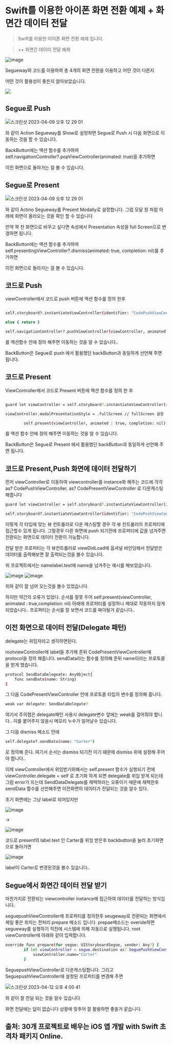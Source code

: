 


# Swift를 이용한 아이폰 화면 전환 예제 + 화면간 데이터 전달 


> Swift를 이용한 아이폰 화면 전환 예제 입니다.

> ++ 화면간 데이터 전달 예제



![image](https://user-images.githubusercontent.com/88571960/230752521-8f29fbb7-458d-4ac9-9562-8bc8ffe317b9.png)



Segueway와 코드를 이용하여 총 4개의 화면 전환을 이용하고 어떤 것이 다른지


어떤 것이 활용성이 좋은지 알아보았습니다.



![](../header.png)



## Segue로 Push



![스크린샷 2023-04-09 오후 12 29 01](https://user-images.githubusercontent.com/88571960/230752621-5df2ad2f-62f0-4572-a7de-1e822595ea44.png)



와 같이 Action Segueway를 Show로 설정하면 Segue로 Push 시 다음 화면으로 이동하는 것을 할 수 있습니다.



BackButton에는 액션 함수를 추가하여 self.navigationController?.popViewController(animated: true)을 추가하면 


이전 화면으로 돌아가는 걸 볼 수 있습니다.




## Segue로 Present



![스크린샷 2023-04-09 오후 12 29 01](https://user-images.githubusercontent.com/88571960/230752921-cef44184-47b0-43b7-b8b1-158633f252bd.png)



와 같이 Actino Segueway를 Present Modally로 설정합니다. 그럼 모달 창 처럼 아래에 화면이 올라오는 것을 확인 할 수 있습니다



만약 꽉 찬 화면으로 바꾸고 싶다면 속성에서 Presentation 속성을 full Screen으로 변경하면 됩니다.


BackButton에는 액션 함수를 추가하여 self.presentingViewController?.dismiss(animated: true, completion: nil)를 추가하면

이전 화면으로 돌아가는 걸 볼 수 있습니다.



## 코드로 Push



viewController에서 코드로 push 버튼에 액션 함수를 정의  한후


```sh

self.storyboard?.instantiateViewController(identifier: "CodePushViewController" /*이동할 storyboardID*/) 

else { return }

self.navigationController?.pushViewController(viewController, animated: true)

```

를 액션함수 안에 정의 해주면 이동하는 것을 알 수 있습니다..


BackButton은 Segue로 push 에서 활용했던 backButton과 동일하게 선언해 주면 됩니다.





## 코드로 Present


ViewController에서 코드로 Present 버튼에 액션 함수를 정의 한 후


```sh

guard let viewController = self.storyboard?.instantiateViewController(identifier: "CodePresentViewController") else {return}

viewController.modalPresentationStyle = .fullScreen // fullScreen 설정

        self.present(viewController, animated : true, completion: nil)

```

를 액션 함수 안에 정의 해주면 이동하는 것을 알 수 있습니다.


BackButton은 Segue로 Present 에서 활용했던 backButton과 동일하게 선언해 주면 됩니다.




## 코드로 Present,Push 화면에 데이터 전달하기


먼저 viewController로 이동하여 viewcontroller를 instance화 해주는 코드에 각각 as? CodePushViewController, as? CodePresentViewController 로 다운캐스팅 해줍니다
```sh
guard let viewController = self.storyboard?.instantiateViewController(identifier: "CodePresentViewController") as? CodePresentViewController else {return}

self.storyboard?.instantiateViewController(identifier: "CodePushViewController" /*이동할 storyboardID*/) as? CodePushViewController else {return}

```

이렇게 각 타입에 맞는 뷰 컨트롤러로 다운 캐스팅할 경우 
각 뷰 컨트롤러의 프로퍼티에 접근할수 있게 됩니다. 
그럴경우 다른 화면에 push 되기전에 프로퍼티에 값을 넘겨주면 전환되는 화면으로 데이터 전환이 가능합니다.

전달 받은 프로퍼티는 각 뷰컨트롤러로 viewDidLoad에 옵셔널 바인딩해서 전달받은 데이터를 출력해보면 잘 출력되는것을 볼수 있습니다.

위 프로젝트에서는 namelabel.text에 name을 넘겨주는 예시를 해보았습니다.

![image](https://user-images.githubusercontent.com/88571960/231225370-0cd6323e-9678-404c-8a2e-49588ccb5fae.png)
![image](https://user-images.githubusercontent.com/88571960/231225267-85bcfd13-6e5c-4a1c-baf1-e691e3f43527.png)

위와 같이 잘 넘어 오는것을 볼수 있었습니다.

하지만 약간의 오류가 있었다. 순서를 잘못 두어 self.present(viewController, animated : true,completion: nil) 
아래에 프로퍼티를 설정하니 제대로 작동하지 않게되었습니다.. 
프로퍼티는 순서를 잘 보면서 코드를 짜야될거 같습니다..


## 이전 화면으로 데이터 전달(Delegate 패턴)

delegate는 위임자라고 생각하면된다.

rootviewController에 label을 추가해 준뒤
CodePresentViewController에 protocol을 정의 해줍니다.
sendData라는 함수를 정의해 준뒤 name이라는 프로토콜을 받게 했습니다.

```sh
protocol SendDataDelegeate: AnyObject{
    func sendData(name: String)
}

```

그 다음 CodePresentViewController 안에 프로토콜 타입의 변수를 정의해 줍니다.
```sh
weak var delegate: SendDataDelegate?

```
여기서 주의점은 delegate패턴 사용시 delegate변수 앞에는 weak를 걸어줘야 합니다..
이를 붙어주지 않을시 메모리 누수가 일어날수 있습니다.

그 다음 dismiss 메소드 안에

```sh
self.delegate?.sendData(name: "Carter")

```
로 정의해 준다. 여기서 순서는 dismiss 되기전 이기 떄문에 dismiss 위에 설정해 주어야 합니다..

이제 viewController에서 위임받기위해서는
self.present 함수가 실행되기 전에 viewController.delegate = self 로 초기화 하게 되면 delegate를 위임 받게 되는데
그럼 error가 뜨는데 SendDataDelegate를 채택하라는 오류이기 때문에 채택한후
sendData 함수를 선언해주면 이전화면의 데이터가 전달되는 것을 알수 있다.

초기 화면에는 그냥 label로 되어있지만

![image](https://user-images.githubusercontent.com/88571960/231363322-54d8ec83-ca53-4f67-9a0e-d7d4d4eafb00.png)

->

![image](https://user-images.githubusercontent.com/88571960/231363389-fcef2627-7277-4e0a-bc84-3d11342ea59a.png)

코드로 present의 label.text 인 Carter를 위임 받은후 backbutton을 눌러 초기화면으로 돌아가면

![image](https://user-images.githubusercontent.com/88571960/231363517-f4970d7a-dc07-4fbe-86c7-e77594f33692.png)

label이 Carter로 변경된것을 볼수 있습니다..


## Segue에서 화면간 데이터 전달 받기
마찬가지로 전환되는 viewcontroller instance에 접근하여 데이터를 전달하는 방식입니다.

seguepushViewController에 프로퍼티를 정의한후 seugeway로 전환되는 화면에서 제일 좋은 위치는 전처리 prepare 메소드 입니다.
prepae메소드는 overide하면 segueway를 실행하기 직전에 시스템에 의해 자동으로 실행됩니다.
root viewController에 아래와 같이 입력합니다.

```sh
override func prepare(for segue: UIStoryboardSegue, sender: Any?) {
        if let viewController = segue.destination as? SeguePushViewController{
            viewController.name="Carter"
        }

```
SeguepushViewController로 다운캐스팅합니다.
그리고 SeguepushViewController에 설정된 프로퍼티를 변경해 주면

![스크린샷 2023-04-12 오후 4 00 41](https://user-images.githubusercontent.com/88571960/231377570-6e274687-d306-4e3a-b1b6-2b3dce1d19fa.png)

와 같이 잘 전달 되는 것을 알수 있습니다

화면 전달에는 닶이 없습니다 상황에 맞추어 잘 활용하면 좋을거 같습니다.








## 출처: 30개 프로젝트로 배우는 iOS 앱 개발 with Swift 초격차 패키지 Online.




